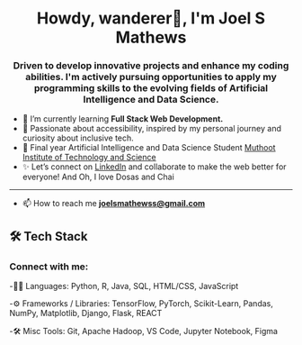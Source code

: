 
<h1 align="center"> Howdy, wanderer👋, I'm Joel S Mathews</h1>
<h3 align="center">Driven to develop innovative projects and enhance my coding abilities. I'm actively pursuing opportunities to apply my programming skills to the evolving fields of Artificial Intelligence and Data Science.</h3>



- 🌱 I’m currently learning **Full Stack Web Development.**
- 🌱 Passionate about accessibility, inspired by my personal journey and curiosity about inclusive tech.
- 📍 Final year Artificial Intelligence and Data Science Student [Muthoot Institute of Technology and Science](https://mgmits.ac.in)
- ✨ Let’s connect on [LinkedIn](https://www.linkedin.com/in/joelsmathews/) and collaborate to make the web better for everyone!
And Oh, I love Dosas and Chai

---
- 📫 How to reach me **joelsmathewss@gmail.com**

## 🛠 Tech Stack
<h3 align="left">Connect with me:</h3>
<p align="left">
</p>

-👨‍💻 Languages: Python, R, Java, SQL, HTML/CSS, JavaScript

-⚙️ Frameworks / Libraries: TensorFlow, PyTorch, Scikit-Learn, Pandas, NumPy, Matplotlib, Django, Flask, REACT

-🛠 Misc Tools: Git, Apache Hadoop, VS Code, Jupyter Notebook, Figma
